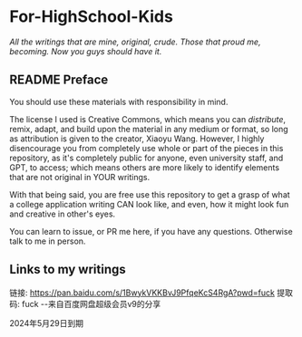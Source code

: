 # For-HighSchool-Kids


*All the writings that are mine, original, crude. Those that proud me, becoming. Now you guys should have it.*



## README Preface



You should use these materials with responsibility in mind.

The license I used is Creative Commons, which means you can *distribute*, remix, adapt, and build upon the material in any medium or format, so long as attribution is given to the creator, Xiaoyu Wang. However, I highly disencourage you from completely use whole or part of the pieces in this repository, as it's completely public for anyone, even university staff, and GPT, to access; which means others are more likely to identify elements that are not original in YOUR writings.

With that being said, you are free use this repository to get a grasp of what a college application writing CAN look like, and even, how it might look fun and creative in other's eyes.

You can learn to issue, or PR me here, if you have any questions. Otherwise talk to me in person. 



## Links to my writings



链接: https://pan.baidu.com/s/1BwykVKKBvJ9PfqeKcS4RgA?pwd=fuck 提取码: fuck 
--来自百度网盘超级会员v9的分享



2024年5月29日到期

